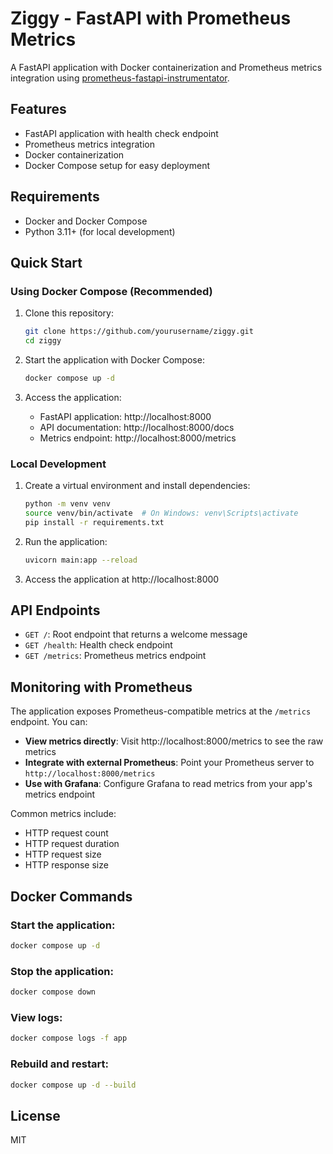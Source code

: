 # Ziggy - FastAPI with Prometheus Metrics

A FastAPI application with Docker containerization and Prometheus metrics integration using [prometheus-fastapi-instrumentator](https://github.com/trallnag/prometheus-fastapi-instrumentator).

## Features

- FastAPI application with health check endpoint
- Prometheus metrics integration
- Docker containerization
- Docker Compose setup for easy deployment

## Requirements

- Docker and Docker Compose
- Python 3.11+ (for local development)

## Quick Start

### Using Docker Compose (Recommended)

1. Clone this repository:
   ```bash
   git clone https://github.com/yourusername/ziggy.git
   cd ziggy
   ```

2. Start the application with Docker Compose:
   ```bash
   docker compose up -d
   ```

3. Access the application:
   - FastAPI application: http://localhost:8000
   - API documentation: http://localhost:8000/docs
   - Metrics endpoint: http://localhost:8000/metrics

### Local Development

1. Create a virtual environment and install dependencies:
   ```bash
   python -m venv venv
   source venv/bin/activate  # On Windows: venv\Scripts\activate
   pip install -r requirements.txt
   ```

2. Run the application:
   ```bash
   uvicorn main:app --reload
   ```

3. Access the application at http://localhost:8000

## API Endpoints

- `GET /`: Root endpoint that returns a welcome message
- `GET /health`: Health check endpoint
- `GET /metrics`: Prometheus metrics endpoint

## Monitoring with Prometheus

The application exposes Prometheus-compatible metrics at the `/metrics` endpoint. You can:

- **View metrics directly**: Visit http://localhost:8000/metrics to see the raw metrics
- **Integrate with external Prometheus**: Point your Prometheus server to `http://localhost:8000/metrics`
- **Use with Grafana**: Configure Grafana to read metrics from your app's metrics endpoint

Common metrics include:
- HTTP request count
- HTTP request duration
- HTTP request size
- HTTP response size

## Docker Commands

### Start the application:
```bash
docker compose up -d
```

### Stop the application:
```bash
docker compose down
```

### View logs:
```bash
docker compose logs -f app
```

### Rebuild and restart:
```bash
docker compose up -d --build
```

## License

MIT
